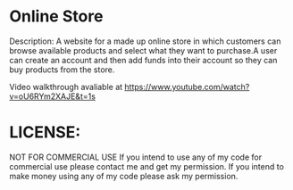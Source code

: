 # Online Store

Description: A website for a made up online store in which customers can browse available products and select what they want to purchase.A user can create an account and then add funds into their account so they can buy products from the store.

Video walkthrough avaliable at https://www.youtube.com/watch?v=oU6RYm2XAJE&t=1s



# LICENSE:
NOT FOR COMMERCIAL USE If you intend to use any of my code for commercial use please contact me and get my permission. If you intend to make money using any of my code please ask my permission.



